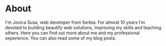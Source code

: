 # About

I'm Jovica Susa, web developer from Serbia. For almost 10 years I'm devoted to building beautify web solutions, improving my skills and teaching others. Here you can find out more about me and my professional experience. You can also read some of my blog posts.
